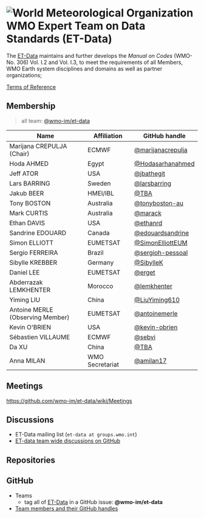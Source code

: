 # ![World Meteorological Organization](https://community.wmo.int/themes/wmo/logo.png) WMO Expert Team on Data Standards (ET-Data)

The [ET-Data](https://community.wmo.int/en/governance/commission-membership/commission-observation-infrastructure-and-information-systems-infcom/standing-committee-information-management-and-technology-sc-imt/expert-team-data-standards) maintains and further develops the _Manual on Codes_ (WMO-No. 306) Vol. I.2 and Vol. I.3, to meet the requirements of all Members, WMO Earth system disciplines and domains as well as partner organizations;

[Terms of Reference](https://github.com/wmo-im/sc-imt/blob/main/et-tt/et-data.adoc)

## Membership

>all team: [@wmo-im/et-data](https://github.com/orgs/wmo-im/teams/et-data)

|Name | Affiliation | GitHub handle |
|---|---|---|
|Marijana	CREPULJA (Chair)|ECMWF|[@marijanacrepulja](https://github.com/marijanacrepulja)
|Hoda	AHMED	|Egypt|[@Hodasarhanahmed](https://github.com/Hodasarhanahmed)
|Jeff	ATOR	|USA|[@jbathegit](https://github.com/jbathegit)
|Lars	BARRING	|Sweden|[@larsbarring](https://github.com/larsbarring)
|Jakub	BEER|HMEI/IBL|[@TBA](https://github.com/TBA)
|Tony	BOSTON|Australia|[@tonyboston-au](https://github.com/tonyboston-au)
|Mark	CURTIS|Australia|[@marack](https://github.com/marack)
|Ethan	DAVIS|USA|[@ethanrd](https://github.com/ethanrd)
|Sandrine	EDOUARD	|Canada|[@edouardsandrine](https://github.com/edouardsandrine)
|Simon	ELLIOTT	|EUMETSAT|[@SimonElliottEUM](https://github.com/SimonElliottEUM)
|Sergio	FERREIRA	|Brazil|[@sergioh-pessoal](https://github.com/sergioh-pessoal)
|Sibylle	KREBBER	|Germany|[@SibylleK](https://github.com/SibylleK)
|Daniel	LEE	|EUMETSAT|[@erget](https://github.com/erget)
|Abderrazak	LEMKHENTER	|Morocco|[@lemkhenter](https://github.com/lemkhenter)
|Yiming	LIU	|China	|[@LiuYiming610](https://github.com/LiuYiming610)
|Antoine	MERLE	(Observing Member)|EUMETSAT|[@antoinemerle](https://github.com/antoinemerle)
|Kevin	O'BRIEN	|USA|[@kevin-obrien](https://github.com/kevin-obrien)
|Sébastien	VILLAUME|	ECMWF|[@sebvi](https://github.com/sebvi)
|Da	XU|China|[@TBA](https://github.com/TBA)
|Anna MILAN|WMO Secretariat|[@amilan17](https://github.com/orgs/amilan17)

## Meetings
https://github.com/wmo-im/et-data/wiki/Meetings

## Discussions
- ET-Data mailing list (`et-data at groups.wmo.int`)
- [ET-data team wide discussions on GitHub](https://github.com/wmo-im/et-data/discussions)

## Repositories

## GitHub
- Teams
  - tag all of [ET-Data](https://github.com/orgs/wmo-im/teams/et-data) in a GitHub issue: **@wmo-im/et-data**
- [Team members and their GitHub handles](#Membership)
